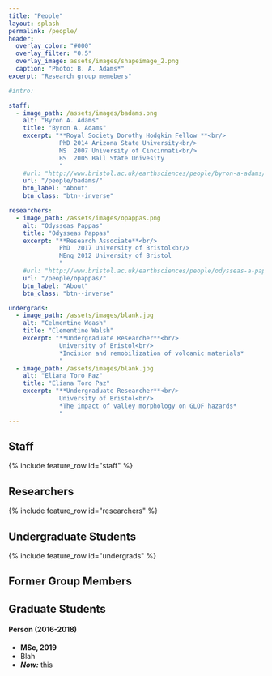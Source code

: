 ```yaml
---
title: "People"
layout: splash
permalink: /people/
header:
  overlay_color: "#000"
  overlay_filter: "0.5"
  overlay_image: assets/images/shapeimage_2.png
  caption: "Photo: B. A. Adams*"
excerpt: "Research group memebers"

#intro:

staff:
  - image_path: /assets/images/badams.png
    alt: "Byron A. Adams"
    title: "Byron A. Adams"
    excerpt: "**Royal Society Dorothy Hodgkin Fellow **<br/>
              PhD 2014 Arizona State University<br/>
              MS  2007 University of Cincinnati<br/>
              BS  2005 Ball State Univesity
              "
    #url: "http://www.bristol.ac.uk/earthsciences/people/byron-a-adams/index.html"
    url: "/people/badams/"
    btn_label: "About"
    btn_class: "btn--inverse"

researchers:
  - image_path: /assets/images/opappas.png
    alt: "Odysseas Pappas"
    title: "Odysseas Pappas"
    excerpt: "**Research Associate**<br/>
              PhD  2017 University of Bristol<br/>
              MEng 2012 University of Bristol
              "
    #url: "http://www.bristol.ac.uk/earthsciences/people/odysseas-a-pappas/overview.html"
    url: "/people/opappas/"
    btn_label: "About"
    btn_class: "btn--inverse"

undergrads:
  - image_path: /assets/images/blank.jpg
    alt: "Celmentine Weash"
    title: "Clementine Walsh"
    excerpt: "**Undergraduate Researcher**<br/>
              University of Bristol<br/>
              *Incision and remobilization of volcanic materials*
              "
  - image_path: /assets/images/blank.jpg
    alt: "Eliana Toro Paz"
    title: "Eliana Toro Paz"
    excerpt: "**Undergraduate Researcher**<br/>
              University of Bristol<br/>
              *The impact of valley morphology on GLOF hazards*
              "
---
```




## Staff

{% include feature_row id="staff" %}

## Researchers

{% include feature_row id="researchers" %}

## Undergraduate Students

{% include feature_row id="undergrads" %}


## Former Group Members

## Graduate Students

#### Person (2016-2018)
* **MSc, 2019**
* Blah
* ***Now:*** this
